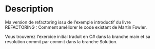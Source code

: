 # Description

Ma version de refactoring issu de l'exemple introductif du livre REFACTORING : Comment améliorer le code existant de Martin Fowler.

Vous trouverez l'exercice initial traduit en C# dans la branche main et sa résolution commit par commit dans la branche Solution.
